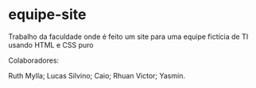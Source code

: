 # equipe-site
Trabalho da faculdade onde é feito um site para uma equipe fictícia de TI usando HTML e CSS puro

Colaboradores:

Ruth Mylla;
Lucas Silvino;
Caio;
Rhuan Victor;
Yasmin.
